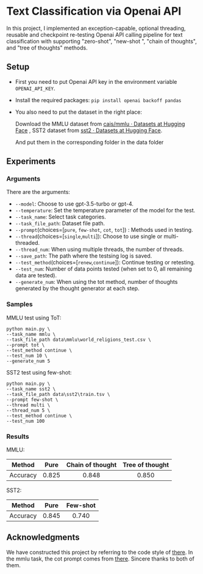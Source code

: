 # Text Classification via Openai API

In this project, I implemented an exception-capable, optional threading, reusable and checkpoint re-testing Openai API calling pipeline for text classification with supporting "zero-shot", "new-shot ", "chain of thoughts", and "tree of thoughts" methods.

## Setup

- First you need to put Openai API key in the environment variable `OPENAI_API_KEY`.

- Install the required packages: `pip install openai backoff pandas`

- You also need to put the dataset in the right place:

  Download the MMLU dataset from [cais/mmlu · Datasets at Hugging Face](https://huggingface.co/datasets/cais/mmlu) , SST2 dataset from [sst2 · Datasets at Hugging Face](https://huggingface.co/datasets/sst2).

  And put them in the corresponding folder in the data folder

## Experiments

### Arguments

There are the arguments:

- `--model`: Choose to use gpt-3.5-turbo or gpt-4.
- `--temperature`: Set the temperature parameter of the model for the test.
- `--task_name`: Select task categories.
- `--task_file_path`: Dataset file path. 
- `--prompt`(choices=[`pure`, `few-shot`, `cot`, `tot`]) : Methods used in testing.
- `--thread`(choices=[`single`,`multi`]): Choose to use single or multi-threaded.
- `--thread_num`: When using multiple threads, the number of threads.
- `--save_path`: The path where the testsing log is saved.
- `--test_method`(choices=[`renew`,`continue`]): Continue testing or retesting.
- `--test_num`: Number of data points tested (when set to 0, all remaining data are tested).
- `--generate_num`: When using the tot method, number of thoughts generated by the thought generator at each step.

### Samples

MMLU test using ToT:

```shell
python main.py \
--task_name mmlu \
--task_file_path data\mmlu\world_religions_test.csv \
--prompt tot \
--test_method continue \
--test_num 10 \
--generate_num 5
```

SST2 test using few-shot:

```shell
python main.py \
--task_name sst2 \
--task_file_path data\sst2\train.tsv \
--prompt few-shot \
--thread multi \
--thread_num 5 \
--test_method continue \
--test_num 100
```

### Results

MMLU:

| Method   | Pure  | Chain of thought | Tree of thought |
| -------- | :---: | :--------------: | :-------------: |
| Accuracy | 0.825 |      0.848       |      0.850      |

SST2:

| Method   | Pure  | Few-shot |
| -------- | :---: | :------: |
| Accuracy | 0.845 |  0.740   |

## Acknowledgments

We have constructed this project by referring to the code style of [there](https://github.com/princeton-nlp/tree-of-thought-llm). In the mmlu task, the cot prompt comes from [there](https://github.com/FranxYao/chain-of-thought-hub). Sincere thanks to both of them.